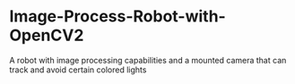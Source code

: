 # Image-Process-Robot-with-OpenCV2
A robot with image processing capabilities and a mounted camera that can track and avoid certain colored lights 
